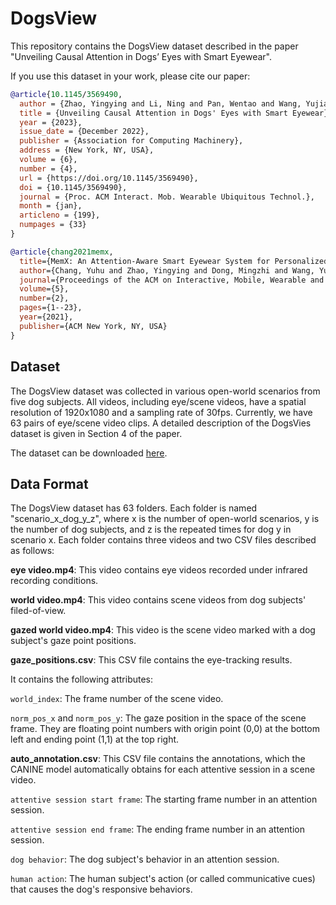# DogsView

This repository contains the DogsView dataset described in the paper "Unveiling Causal Attention in Dogs’ Eyes with Smart Eyewear".

If you use this dataset in your work, please cite our paper:
```bibtex
@article{10.1145/3569490,
  author = {Zhao, Yingying and Li, Ning and Pan, Wentao and Wang, Yujiang and Dong, Mingzhi and Ding, Xianghua (Sharon) and Lv, Qin and Dick, Robert P. and Li, Dongsheng and Yang, Fan and Lu, Tun and Gu, Ning and Shang, Li},
  title = {Unveiling Causal Attention in Dogs' Eyes with Smart Eyewear},
  year = {2023},
  issue_date = {December 2022},
  publisher = {Association for Computing Machinery},
  address = {New York, NY, USA},
  volume = {6},
  number = {4},
  url = {https://doi.org/10.1145/3569490},
  doi = {10.1145/3569490},
  journal = {Proc. ACM Interact. Mob. Wearable Ubiquitous Technol.},
  month = {jan},
  articleno = {199},
  numpages = {33}
}

@article{chang2021memx,
  title={MemX: An Attention-Aware Smart Eyewear System for Personalized Moment Auto-capture},
  author={Chang, Yuhu and Zhao, Yingying and Dong, Mingzhi and Wang, Yujiang and Lu, Yutian and Lv, Qin and Dick, Robert P and Lu, Tun and Gu, Ning and Shang, Li},
  journal={Proceedings of the ACM on Interactive, Mobile, Wearable and Ubiquitous Technologies},
  volume={5},
  number={2},
  pages={1--23},
  year={2021},
  publisher={ACM New York, NY, USA}
}
```

## Dataset
The DogsView dataset was collected in various open-world scenarios from five dog subjects. All videos, including eye/scene videos, have a spatial resolution of 1920x1080 and a sampling rate of 30fps. Currently, we have 63 pairs of eye/scene video clips. A detailed description of the DogsVies dataset is given in Section 4 of the paper.

The dataset can be downloaded [here](https://www.dropbox.com/sh/gbuqcbx4rfm9fhv/AAAked71G0hePdaXYq9YBLBka?dl=0).

## Data Format
The DogsView dataset has 63 folders. Each folder is named "scenario_x_dog_y_z", where x is the number of open-world scenarios, y is the number of dog subjects, and z is the repeated times for dog y in scenario x. Each folder contains three videos and two CSV files described as follows:

**eye video.mp4**: This video contains eye videos recorded under infrared recording conditions.

**world video.mp4**: This video contains scene videos from dog subjects' filed-of-view.

**gazed world video.mp4**: This video is the scene video marked with a dog subject's gaze point positions.

**gaze_positions.csv**: This CSV file contains the eye-tracking results.

It contains the following attributes:

`world_index`: The frame number of the scene video.

`norm_pos_x` and `norm_pos_y`: The gaze position in the space of the scene frame. They are floating point numbers with origin point (0,0) at the bottom left and ending point (1,1) at the top right.

**auto_annotation.csv**: This CSV file contains the annotations, which the CANINE model automatically obtains for each attentive session in a scene video. 

`attentive session start frame`: The starting frame number in an attention session.

`attentive session end frame`: The ending frame number in an attention session.

`dog behavior`: The dog subject's behavior in an attention session.

`human action`: The human subject's action (or called communicative cues) that causes the dog's responsive behaviors.



